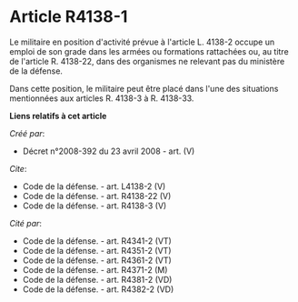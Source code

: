 # Article R4138-1

Le militaire en position d'activité prévue à l'article L. 4138-2 occupe un emploi de son grade dans les armées ou formations
rattachées ou, au titre de l'article R. 4138-22, dans des organismes ne relevant pas du ministère de la défense. 

Dans cette position, le militaire peut être placé dans l'une des situations mentionnées aux articles R. 4138-3 à R. 4138-33.

**Liens relatifs à cet article**

_Créé par_:

  - Décret n°2008-392 du 23 avril 2008 - art. (V)

_Cite_:

  - Code de la défense. - art. L4138-2 (V)
  - Code de la défense. - art. R4138-22 (V)
  - Code de la défense. - art. R4138-3 (V)

_Cité par_:

  - Code de la défense. - art. R4341-2 (VT)
  - Code de la défense. - art. R4351-2 (VT)
  - Code de la défense. - art. R4361-2 (VT)
  - Code de la défense. - art. R4371-2 (M)
  - Code de la défense. - art. R4381-2 (VD)
  - Code de la défense. - art. R4382-2 (VD)
